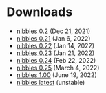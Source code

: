 # Downloads

-  [nibbles 0.2](nibbles-0.2.tgz) (Dec 21, 2021)
-  [nibbles 0.21](nibbles-0.21.tgz) (Jan 6, 2022)
-  [nibbles 0.22](nibbles-0.22.tgz) (Jan 14, 2022)
-  [nibbles 0.23](nibbles-0.23.tgz) (Jan 21, 2022)
-  [nibbles 0.24](nibbles-0.24.tgz) (Feb 22, 2022)
-  [nibbles 0.25](nibbles-0.25.tgz) (March 4, 2022)
-  [nibbles 1.00](nibbles-1.00.tgz) (June 19, 2022)
-  [nibbles latest](nibbles-latest.tgz) (unstable)
